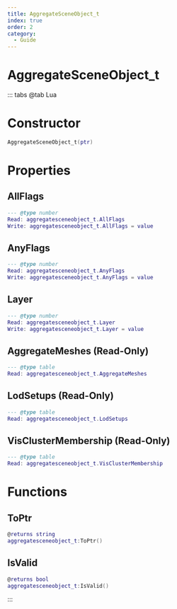 ```yaml
---
title: AggregateSceneObject_t
index: true
order: 2
category:
  - Guide
---
```


# AggregateSceneObject_t

::: tabs
@tab Lua
# Constructor
```lua
AggregateSceneObject_t(ptr)
```
# Properties
## AllFlags 
```lua
--- @type number
Read: aggregatesceneobject_t.AllFlags
Write: aggregatesceneobject_t.AllFlags = value
```
## AnyFlags 
```lua
--- @type number
Read: aggregatesceneobject_t.AnyFlags
Write: aggregatesceneobject_t.AnyFlags = value
```
## Layer 
```lua
--- @type number
Read: aggregatesceneobject_t.Layer
Write: aggregatesceneobject_t.Layer = value
```
## AggregateMeshes (Read-Only)
```lua
--- @type table
Read: aggregatesceneobject_t.AggregateMeshes
```
## LodSetups (Read-Only)
```lua
--- @type table
Read: aggregatesceneobject_t.LodSetups
```
## VisClusterMembership (Read-Only)
```lua
--- @type table
Read: aggregatesceneobject_t.VisClusterMembership
```
# Functions
## ToPtr
```lua
@returns string
aggregatesceneobject_t:ToPtr()
```
## IsValid
```lua
@returns bool
aggregatesceneobject_t:IsValid()
```

:::